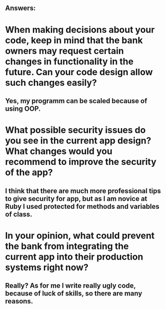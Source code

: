 ## Answers:

# When making decisions about your code, keep in mind that the bank owners may request certain changes in functionality in the future. Can your code design allow such changes easily?
## Yes, my programm can be scaled because of using OOP.

# What possible security issues do you see in the current app design? What changes would you recommend to improve the security of the app?
## I think that there are much more professional tips to give security for app, but as I am novice at Ruby I used protected for methods and variables of class.

# In your opinion, what could prevent the bank from integrating the current app into their production systems right now?
## Really? As for me I write really ugly code, because of luck of skills, so there are many reasons.